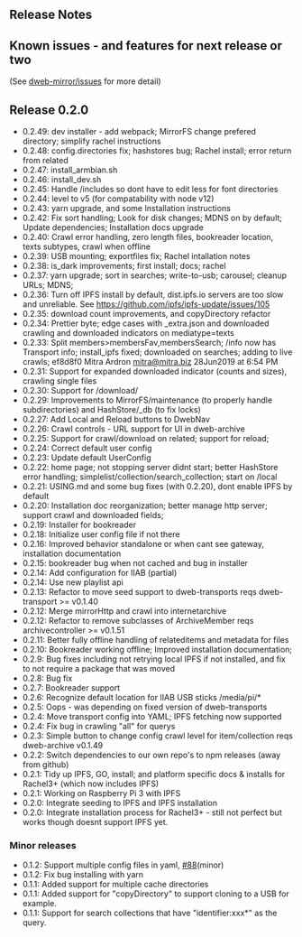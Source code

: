 ## Release Notes 

## Known issues - and features for next release or two

(See [dweb-mirror/issues](https://github.com/internetarchive/dweb-mirror/issues) for more detail)

## Release 0.2.0

* 0.2.49: dev installer - add webpack; MirrorFS change prefered directory; simplify rachel instructions
* 0.2.48: config.directories fix; hashstores bug; Rachel install; error return from related
* 0.2.47: install_armbian.sh
* 0.2.46: install_dev.sh
* 0.2.45: Handle /includes so dont have to edit less for font directories
* 0.2.44: level to v5 (for compatability with node v12)
* 0.2.43: yarn upgrade, and some Installation instructions
* 0.2.42: Fix sort handling; Look for disk changes; MDNS on by default; Update dependencies; Installation docs upgrade
* 0.2.40: Crawl error handling, zero length files, bookreader location, texts subtypes, crawl when offline
* 0.2.39: USB mounting; exportfiles fix; Rachel intallation notes
* 0.2.38: is_dark improvements; first install; docs; rachel
* 0.2.37: yarn upgrade; sort in searches; write-to-usb; carousel; cleanup URLs; MDNS; 
* 0.2.36: Turn off IPFS install by default, dist.ipfs.io servers are too slow and unreliable. See https://github.com/ipfs/ipfs-update/issues/105
* 0.2.35: download count improvements, and copyDirectory refactor
* 0.2.34: Prettier byte; edge cases with _extra.json and downloaded crawling and downloaded indicators on mediatype=texts
* 0.2.33: Split members>membersFav,membersSearch; /info now has Transport info; install_ipfs fixed; downloaded on searches; adding to live crawls;	ef8d8f0	Mitra Ardron <mitra@mitra.biz>	28Jun2019 at 6:54 PM
* 0.2.31: Support for expanded downloaded indicator (counts and sizes), crawling single files
* 0.2.30: Support for /download/
* 0.2.29: Improvements to MirrorFS/maintenance (to properly handle subdirectories) and HashStore/_db (to fix locks)
* 0.2.27: Add Local and Reload buttons to DwebNav
* 0.2.26: Crawl controls - URL support for UI in dweb-archive
* 0.2.25: Support for crawl/download on related; support for reload; 
* 0.2.24: Correct default user config
* 0.2.23: Update default UserConfig
* 0.2.22: home page; not stopping server didnt start; better HashStore error handling; simplelist/collection/search_collection; start on /local
* 0.2.21: USING.md and some bug fixes (with 0.2.20), dont enable IPFS by default
* 0.2.20: Installation doc reorganization; better manage http server; support crawl and downloaded fields; 
* 0.2.19: Installer for bookreader
* 0.2.18: Initialize user config file if not there
* 0.2.16: Improved behavior standalone or when cant see gateway, installation documentation
* 0.2.15: bookreader bug when not cached and bug in installer
* 0.2.14: Add configuration for IIAB (partial)
* 0.2.14: Use new playlist api
* 0.2.13: Refactor to move seed support to dweb-transports reqs dweb-transport >= v0.1.40
* 0.2.12: Merge mirrorHttp and crawl into internetarchive
* 0.2.12: Refactor to remove subclasses of ArchiveMember reqs archivecontroller >= v0.1.51
* 0.2.11: Better fully offline handling of relateditems and metadata for files
* 0.2.10: Bookreader working offline; Improved installation documentation; 
* 0.2.9: Bug fixes including not retrying local IPFS if not installed, and fix to not require a package that was moved
* 0.2.8: Bug fix
* 0.2.7: Bookreader support
* 0.2.6: Recognize default location for IIAB USB sticks /media/pi/*
* 0.2.5: Oops - was depending on fixed version of dweb-transports
* 0.2.4: Move transport config into YAML; IPFS fetching now supported
* 0.2.4: Fix bug in crawling "all" for querys
* 0.2.3: Simple button to change config crawl level for item/collection reqs dweb-archive v0.1.49
* 0.2.2: Switch dependencies to our own repo's to npm releases (away from github)
* 0.2.1: Tidy up IPFS, GO, install; and platform specific docs & installs for Rachel3+ (which now includes IPFS)
* 0.2.1: Working on Raspberry Pi 3 with IPFS
* 0.2.0: Integrate seeding to IPFS and IPFS installation
* 0.2.0: Integrate installation process for Rachel3+ - still not perfect but works though doesnt support IPFS yet. 

### Minor releases

* 0.1.2: Support multiple config files in yaml,  [#88](https://github.com/internetarchive/dweb-mirror/issues/88)(minor)
* 0.1.2: Fix bug installing with yarn
* 0.1.1: Added support for multiple cache directories
* 0.1.1: Added support for "copyDirectory" to support cloning to a USB for example. 
* 0.1.1: Support for search collections that have "identifier:xxx*" as the query.  
